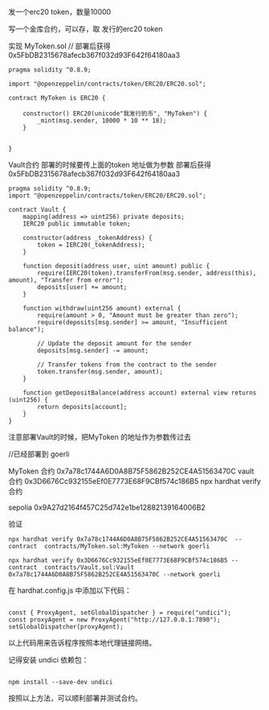 发一个erc20 token，数量10000

写一个金库合约，可以存，取 发行的erc20 token


实现
MyToken.sol   // 部署后获得   0x5FbDB2315678afecb367f032d93F642f64180aa3
```
pragma solidity ^0.8.9;

import "@openzeppelin/contracts/token/ERC20/ERC20.sol";

contract MyToken is ERC20 {

    constructor() ERC20(unicode"我发行的币", "MyToken") {
        _mint(msg.sender, 10000 * 10 ** 18);
    }


}
```


Vault合约  部署的时候要传上面的token 地址做为参数                  部署后获得  0x5FbDB2315678afecb367f032d93F642f64180aa3
```
pragma solidity ^0.8.9;
import "@openzeppelin/contracts/token/ERC20/ERC20.sol";

contract Vault {
    mapping(address => uint256) private deposits;
    IERC20 public immutable token;

    constructor(address _tokenAddress) {
        token = IERC20(_tokenAddress);
    }

    function deposit(address user, uint amount) public {
        require(IERC20(token).transferFrom(msg.sender, address(this), amount), "Transfer from error");
        deposits[user] += amount;
    }

    function withdraw(uint256 amount) external {
        require(amount > 0, "Amount must be greater than zero");
        require(deposits[msg.sender] >= amount, "Insufficient balance");

        // Update the deposit amount for the sender
        deposits[msg.sender] -= amount;

        // Transfer tokens from the contract to the sender
        token.transfer(msg.sender, amount);
    }

    function getDepositBalance(address account) external view returns (uint256) {
        return deposits[account];
    }
}

```
注意部署Vault的时候，把MyToken 的地址作为参数传过去

//已经部署到
goerli

MyToken 合约
0x7a78c1744A6D0A8B75F5862B252CE4A51563470C
vault 合约
0x3D6676Cc932155eEf0E7773E68F9CBf574c186B5
npx hardhat verify  合约


sepolia
0x9A27d2164f457C25d742e1be12882139164006B2



验证
```
npx hardhat verify 0x7a78c1744A6D0A8B75F5862B252CE4A51563470C  --contract  contracts/MyToken.sol:MyToken --network goerli 

npx hardhat verify 0x3D6676Cc932155eEf0E7773E68F9CBf574c186B5 --contract  contracts/Vault.sol:Vault 0x7a78c1744A6D0A8B75F5862B252CE4A51563470C --network goerli 
```

在 hardhat.config.js 中添加以下代码：
```

const { ProxyAgent, setGlobalDispatcher } = require("undici");
const proxyAgent = new ProxyAgent("http://127.0.0.1:7890");
setGlobalDispatcher(proxyAgent);
```
以上代码用来告诉程序按照本地代理链接网络。

记得安装 undici 依赖包：
```

npm install --save-dev undici
```
按照以上方法，可以顺利部署并测试合约。